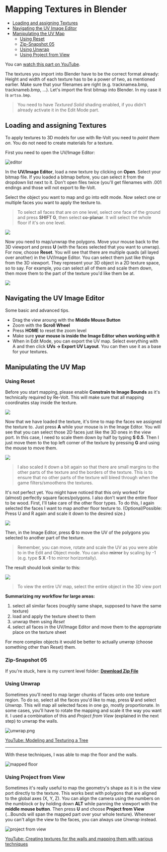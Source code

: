# Mapping Textures in Blender

<!-- MarkdownTOC autolink='true' -->

- [Loading and assigning Textures](#loading-and-assigning-textures)
- [Navigating the UV Image Editor](#navigating-the-uv-image-editor)
- [Manipulating the UV Map](#manipulating-the-uv-map)
	- [Using Reset](#using-reset)
	- [Zip-Snapshot 05](#zip-snapshot-05)
	- [Using Unwrap](#using-unwrap)
	- [Using Project from View](#using-project-from-view)

<!-- /MarkdownTOC -->


You can [watch this part on YouTube](https://youtu.be/Jpoz3U5b1Fw).

The textures you import into Blender have to be the correct format already:
Height and width of each texture has to be a power of two, as mentioned earlier. Make sure that your filenames are right (e.g. tracknamea.bmp, tracknameb.bmp, ...).
Let's import the first bitmap into Blender. In my case it is `artsa.bmp`.

> You need to have _Textured Solid_ shading enabled, if you didn't already activate it in the Edit Mode part.

## Loading and assigning Textures

To apply textures to 3D models for use with Re-Volt you need to *paint them on*. You do not need to create materials for a texture. 

First you need to open the UV/Image Editor:

![editor](image_editor.jpg)

In the **UV/Image Editor**, load a new texture by clicking on **Open**. Select your bitmap file. If you loaded a bitmap before, you can select it from the dropdown list next to it. Don't open files twice (you'll get filenames with .001 endings and those will not export to Re-Volt.

Select the object you want to map and go into edit mode. Now select one or multiple faces you want to apply the texture to.
> To select all faces that are on one level, select one face of the ground and press **SHIFT G**, then select **co-planar**. It will select the whole floor if it's on one level.

![](co_planar.png)

Now you need to map/unwrap the polygons. Move your mouse back to the 3D viewport and press **U** (with the faces selected that you want to unwrap). For now, choose **Reset**. You will see that there are multiple quads (all layed over another) in the UV/Image Editor. You can select them just like things from the 3D viewport. They represent your 3D object in a 2D texture space, so to say. For example, you can select all of them and scale them down, then move them to the part of the texture you'd like them be at.

![](loaded_texture.png)

## Navigating the UV Image Editor
Some basic and advanced tips.

+ Drag the view aroung with the **Middle Mouse Button**
+ Zoom with the **Scroll Wheel**
+ Press **HOME** to reset the zoom level
+ Make sure **your mouse is inside the Image Editor when working with it**
+ When in Edit Mode, you can export the UV map. Select everything with A and then click **UVs -> Export UV Layout**. You can then use it as a base for your textures.

## Manipulating the UV Map

### Using Reset

Before you start mapping, please enable **Constrain to Image Bounds** as it's technically required by Re-Volt. This will make sure that all mapping coordinates stay inside the texture.

![](constrain.png)

Now that we have loaded the texture, it's time to map the faces we assigned the texture to. Just press **A** while your mouse is in the Image Editor. You will see that you can select those 2D faces just like the 3D ones in the view port. In this case, I need to scale them down by half by typing **S 0.5**. Then I just move them to the top left corner of the texture by pressing **G** and using the mouse to move them.

![](mapping01.png)

> I also scaled it down a bit again so that there are small margins to the other parts of the texture and the borders of the texture. This is to ensure that no other parts of the texture will bleed through when the game filters/smoothens the textures. 

It's not perfect yet. You might have noticed that this only worked for (almost) perfectly square faces/polygons. I also don't want the entire floor to be wood. First, I'll take care of the other floor types. To do this, I again selected the faces I want to map another floor texture to. (Optional/Possible: Press U and R again and scale it down to the desired size.)

![](mapping02.png)

Then, in the Image Editor, press **G** to move the UV of the polygons you selected to another part of the texture. 

> Remember, you can move, rotate and scale the UV as you were able to in the Edit and Object mode. You can also **mirror** by scaling by -1 (e.g. type **S X -1** to mirror horizontally).

The result should look similar to this:

![](mapping04.png)

> To view the entire UV map, select the entire object in the 3D view port

**Summarizing my workflow for large areas:**
1. select all similar faces (roughly same shape, supposed to have the same texture)
2. load and apply the texture sheet to them
3. unwrap them using *Reset*
4. select all faces in the UV/Image Editor and move them to the appropriate place on the texture sheet

For more complex objects it would be better to actually *unwrap* (choose something other than Reset) them.

### Zip-Snapshot 05

If you're stuck, here is my current level folder: [**Download Zip File**](track_snapshot05.zip)

### Using Unwrap

Sometimes you'll need to map larger chunks of faces onto one texture region. To do so, select all the faces you'd like to map, press **U** and select _Unwrap_. This will map all selected faces in one go, mostly proportionate. In some cases, you'll have to rotate the mapping and scale it the way you want it. I used a combination of this and _Project from View_ (explained in the next step) to unwrap the walls.

![unwrap.png](unwrap.png)

[YouTube: Modeling and Texturing a Tree](https://www.youtube.com/watch?v=6LqJ0KGJNWI)

---

With these techniques, I was able to map the floor and the walls.

![mapped floor](mapped.png)

### Using Project from View

Sometimes it's really useful to map the geometry's shape as it is in the view port directly to the texture. This works best with polygons that are aligned to the global axes (X, Y, Z). You can align the camera using the numbers on the numblock or by holding down **ALT** while panning the viewport with the **middle mouse button**. Then press **U** and choose **Project from View** (...Bounds will span the mapped part over your whole texture).
Whenever you can't align the view to the faces, you can always use _Unwrap_ instead.

![project from view](project_from_view.png)

[YouTube: Creating textures for the walls and mapping them with various techniques](https://youtu.be/aTEIB234OUo)



